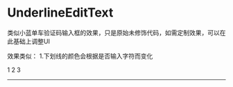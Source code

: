 # UnderlineEditText
类似小蓝单车验证码输入框的效果，只是原始未修饰代码，如需定制效果，可以在此基础上调整UI

效果类似：
1.下划线的颜色会根据是否输入字符而变化

1 2 3 
- - - -

